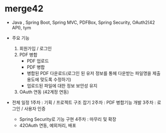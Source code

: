 # merge42

- Java , Spring Boot, Spring MVC, PDFBox, Spring Security, OAuth2(42 API), tym

- 주요 기능
  1. 회원가입 / 로그인
  2. PDF 병합
     - PDF 업로드
     - PDF 병합
     - 병합된 PDF 다운로드(로그인 된 유저 정보를 통헤 다운받는 파일명을 제출 용도에 맞도록 수정하기)
     - 업로드된 파일에 대한 정보 보안성 유지
  3. OAuth 연동 (42계정 연동)
 
- 전체 일정
  1주차 : 기획 / 프로젝트 구조 잡기
  2주차 : PDF 병합기능 개발
  3주차 : 로그인 / 사용자 인증
    - Spring Security로 기능 구현
  4주차 : 마무리 및 확장
    - 42OAuth 연동, 예외처리, 배포
